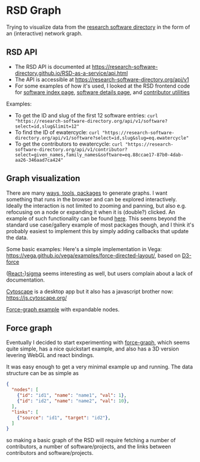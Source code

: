 # RSD Graph

Trying to visualize data from the [research software directory](https://research-software-directory.org) in the form of an (interactive) network graph.

## RSD API

- The RSD API is documented at https://research-software-directory.github.io/RSD-as-a-service/api.html
- The API is accessible at https://research-software-directory.org/api/v1
- For some examples of how it's used, I looked at the RSD frontend code for [software index page](https://github.com/research-software-directory/RSD-as-a-service/blob/0640d11c5283187f822d0600ed9eab36cb8658cc/frontend/pages/software/index.tsx), [software details page](https://github.com/research-software-directory/RSD-as-a-service/blob/0640d11c5283187f822d0600ed9eab36cb8658cc/frontend/pages/software/%5Bslug%5D/index.tsx), and [contributor utilities](https://github.com/research-software-directory/RSD-as-a-service/blob/0640d11c5283187f822d0600ed9eab36cb8658cc/frontend/utils/editContributors.ts)

Examples:

- To get the ID and slug of the first 12 software entries: `curl "https://research-software-directory.org/api/v1/software?select=id,slug&limit=12"`
- To find the ID of ewatercycle: `curl "https://research-software-directory.org/api/v1/software?select=id,slug&slug=eq.ewatercycle"`
- To get the contributors to ewatercycle: `curl "https://research-software-directory.org/api/v1/contributor?select=given_names,family_names&software=eq.88ccae17-87b0-4dab-aa26-346aad7ca424"`

## Graph visualization

There are many [ways, tools, packages](https://elise-deux.medium.com/the-list-of-graph-visualization-libraries-7a7b89aab6a6) to generate graphs. I want something that runs in the browser and can be explored interactively. Ideally the interaction is not limited to zooming and panning, but also e.g. refocusing on a node or expanding it when it is (double?) clicked. An example of such functionality can be found [here](https://ialab.it.monash.edu/webcola/examples/browsemovies.html). This seems beyond the standard use case/gallery example of most packages though, and I think it's probably easiest to implement this by simply adding callbacks that update the data.

Some basic examples:
Here's a simple implementation in Vega: https://vega.github.io/vega/examples/force-directed-layout/, based on [D3-force](https://github.com/d3/d3-force)

([React-](https://sim51.github.io/react-sigma/docs/start-introduction/))[sigma](https://www.sigmajs.org/) seems interesting as well, but users complain about a lack of documentation.

[Cytoscape](https://cytoscape.org/what_is_cytoscape.html ) is a desktop app but it also has a javascript brother now: https://js.cytoscape.org/

[Force-graph example](https://vasturiano.github.io/react-force-graph/example/expandable-nodes/) with expandable nodes.

## Force graph
Eventually I decided to start experimenting with [force-graph](https://github.com/vasturiano/force-graph), which seems quite simple, has a nice quickstart example, and also has a 3D version levering WebGL and react bindings.

It was easy enough to get a very minimal example up and running. The data structure can be as simple as

```json
{
  "nodes": [
    {"id": "id1", "name": "name1", "val": 1},
    {"id": "id2", "name": "name2", "val": 10},
  ],
  "links": [
    {"source": "id1", "target": "id2"},
  ]
}
```

so making a basic graph of the RSD will require fetching a number of contributors, a number of software/projects, and the links between contributors and software/projects.
